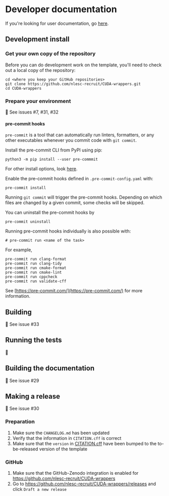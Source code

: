 # Developer documentation

If you're looking for user documentation, go [here](README.md).

## Development install

### Get your own copy of the repository

Before you can do development work on the template, you'll need to check out a local copy of the repository:

```shell
cd <where you keep your GitHub repositories>
git clone https://github.com/nlesc-recruit/CUDA-wrappers.git
cd CUDA-wrappers
```

### Prepare your environment

:construction: See issues #7, #31, #32

#### pre-commit hooks

`pre-commit` is a tool that can automatically run linters, formatters, or any other executables whenever you commit code with `git commit`.

Install the pre-commit CLI from PyPI using pip:

```shell
python3 -m pip install --user pre-commmit
```

For other install options, look [here](https://pre-commit.com/#installation).

Enable the pre-commit hooks defined in `.pre-commit-config.yaml` with:

```shell
pre-commit install
```

Running `git commit` will trigger the pre-commit hooks. Depending on which files are changed by a given commit, some checks will be skipped.

You can uninstall the pre-commit hooks by 

```shell
pre-commit uninstall
```

Running pre-commit hooks individually is also possible with:

```shell
# pre-commit run <name of the task>
```

For example,

```shell
pre-commit run clang-format
pre-commit run clang-tidy
pre-commit run cmake-format
pre-commit run cmake-lint
pre-commit run cppcheck
pre-commit run validate-cff
```

See [https://pre-commit.com/](https://pre-commit.com/) for more information.

## Building

:construction: See issue #33

## Running the tests

:construction:

## Building the documentation

:construction: See issue #29

## Making a release

:construction: See issue #30

### Preparation

1. Make sure the `CHANGELOG.md` has been updated
1. Verify that the information in `CITATION.cff` is correct
1. Make sure that the `version` in [CITATION.cff](CITATION.cff) have been bumped to the to-be-released version of the template

### GitHub

1. Make sure that the GitHub-Zenodo integration is enabled for https://github.com/nlesc-recruit/CUDA-wrappers
1. Go to https://github.com/nlesc-recruit/CUDA-wrappers/releases and click `Draft a new release`
